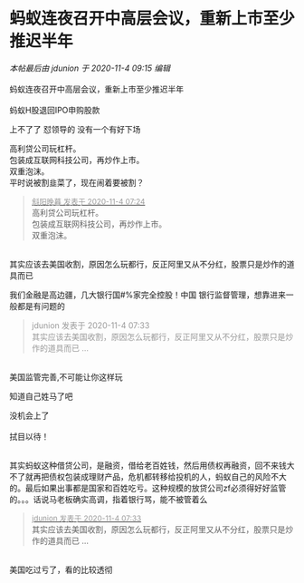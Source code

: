 # 蚂蚁连夜召开中高层会议，重新上市至少推迟半年


<i class="pstatus"> 本帖最后由 jdunion 于 2020-11-4 09:15 编辑 </i><br />
<br />
蚂蚁连夜召开中高层会议，重新上市至少推迟半年<br />
<br />
蚂蚁H股退回IPO申购股款

上不了了 怼领导的 没有一个有好下场

高利贷公司玩杠杆。<br />
包装成互联网科技公司，再炒作上市。<br />
双重泡沫。<br />
平时说被割韭菜了，现在闹着要被割？

<div class="quote"><blockquote><font size="2"><a href="https://www.hostloc.com/forum.php?mod=redirect&amp;goto=findpost&amp;pid=9399347&amp;ptid=762123" target="_blank"><font color="#999999">斜阳晚暮 发表于 2020-11-4 07:24</font></a></font><br />
高利贷公司玩杠杆。<br />
包装成互联网科技公司，再炒作上市。<br />
双重泡沫。</blockquote></div><br />
其实应该去美国收割，原因怎么玩都行，反正阿里又从不分红，股票只是炒作的道具而已

我们金融是高边疆，几大银行国#%家完全控股！中国 银行监督管理，想靠进来一般都是有问题的

<div class="quote"><blockquote><font color="#999999">jdunion 发表于 2020-11-4 07:33</font><br />
<font color="#999999">其实应该去美国收割，原因怎么玩都行，反正阿里又从不分红，股票只是炒作的道具而已 ...</font></blockquote></div><br />
美国监管完善,不可能让你这样玩

知道自己姓马了吧

没机会上了<br />
<br />
拭目以待！<br />
<br />
<img src="static/image/smiley/default/lol.gif" smilieid="12" border="0" alt="" /><img src="static/image/smiley/default/lol.gif" smilieid="12" border="0" alt="" /><img src="static/image/smiley/default/lol.gif" smilieid="12" border="0" alt="" />

其实蚂蚁这种借贷公司，是融资，借给老百姓钱，然后用债权再融资，回不来钱大不了就再把债权包装成理财产品，危机都转移给投机的人，蚂蚁自己的风险不大的。最后如果出事都是国家和百姓吃亏。这种规模的放贷公司zf必须得好好监管的。。。话说马老板确实高调，指着银行骂，能不被管着么

<div class="quote"><blockquote><font size="2"><a href="https://www.hostloc.com/forum.php?mod=redirect&amp;goto=findpost&amp;pid=9399357&amp;ptid=762123" target="_blank"><font color="#999999">jdunion 发表于 2020-11-4 07:33</font></a></font><br />
其实应该去美国收割，原因怎么玩都行，反正阿里又从不分红，股票只是炒作的道具而已 ...</blockquote></div><br />
美国吃过亏了，看的比较透彻<img id="aimg_R7u74" onclick="zoom(this, this.src, 0, 0, 0)" class="zoom" src="https://cdn.jsdelivr.net/gh/hishis/forum-master/public/images/patch.gif" onmouseover="img_onmouseoverfunc(this)" onload="thumbImg(this)" border="0" alt="" />
